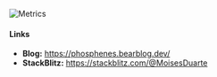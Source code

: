 ![Metrics](https://metrics.lecoq.io/MoisesDuarte?template=classic&languages=1&languages.limit=8&languages.colors=github&languages.threshold=0%25&config.timezone=America%2FSao_Paulo)

#### Links
- **Blog:** https://phosphenes.bearblog.dev/
- **StackBlitz:** https://stackblitz.com/@MoisesDuarte
